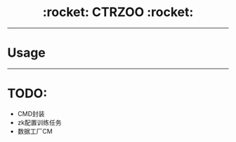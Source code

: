 <h1 align = "center">:rocket: CTRZOO :rocket:</h1>

---

# Usage


---
# TODO:
- CMD封装
- zk配置训练任务
- 数据工厂CM
